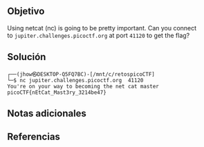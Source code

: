## Objetivo
Using netcat (nc) is going to be pretty important. Can you connect to `jupiter.challenges.picoctf.org` at port `41120` to get the flag?
## Solución
```
┌──(jhow㉿DESKTOP-Q5FQ7BC)-[/mnt/c/retospicoCTF]
└─$ nc jupiter.challenges.picoctf.org  41120
You're on your way to becoming the net cat master
picoCTF{nEtCat_Mast3ry_3214be47}
```
## Notas adicionales

## Referencias